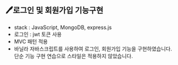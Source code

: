 ## 🖊로그인 및 회원가입 기능구현

- stack : JavaScript, MongoDB, express.js
- 로그인 : jwt 토큰 사용
- MVC 패턴 적용
- 바닐라 자바스크립트를 사용하여 로그인, 회원가입 기능을 구현하였습니다. <br>단순 기능 구현 연습으로 스타일은 적용하지 않았습니다.

